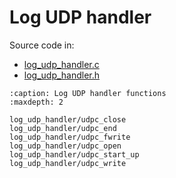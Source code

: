 # Log UDP handler

Source code in:

- [log_udp_handler.c](https://github.com/artgins/yunetas/blob/main/kernel/c/gobj-c/src/log_udp_handler.c)
- [log_udp_handler.h](https://github.com/artgins/yunetas/blob/main/kernel/c/gobj-c/src/log_udp_handler.h)


```{toctree}
:caption: Log UDP handler functions
:maxdepth: 2

log_udp_handler/udpc_close
log_udp_handler/udpc_end
log_udp_handler/udpc_fwrite
log_udp_handler/udpc_open
log_udp_handler/udpc_start_up
log_udp_handler/udpc_write


```
